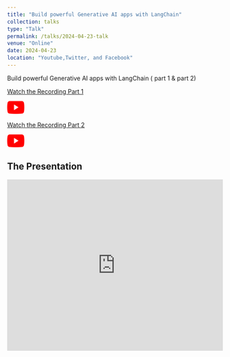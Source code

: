 ```yaml
---
title: "Build powerful Generative AI apps with LangChain"
collection: talks
type: "Talk"
permalink: /talks/2024-04-23-talk
venue: "Online"
date: 2024-04-23
location: "Youtube,Twitter, and Facebook"
---
```


Build powerful Generative AI apps with LangChain ( part 1 & part 2)


[Watch the Recording Part 1](https://www.youtube.com/live/QguhPJHaVDY?si=oI5ilxjamG20sW3S)

<a href="https://www.youtube.com/live/QguhPJHaVDY?si=oI5ilxjamG20sW3S">
  <img src="https://raw.githubusercontent.com/Ruqyai/ruqyai.github.io/main/images/youtube.png" alt="YouTube" style="width: 40px; height: 30px;">
</a>

[Watch the Recording Part 2](https://www.youtube.com/live/rc_x02j_meA?si=zrSwWg0cDnK-AJn4)

<a href="https://www.youtube.com/live/rc_x02j_meA?si=zrSwWg0cDnK-AJn4">
  <img src="https://raw.githubusercontent.com/Ruqyai/ruqyai.github.io/main/images/youtube.png" alt="YouTube" style="width: 40px; height: 30px;">
</a>


## The Presentation

<iframe src="https://docs.google.com/presentation/d/e/2PACX-1vQpS6mskDnTcVUybEaJBVPEZ_FXNe_9rKn5BEjVkcw7nbY7y35_nMI_q--S04Xa7N6R5mbwi6x0WN1L/embed?start=false&loop=false&delayms=3000" frameborder="0" width="100%" height="400px" allowfullscreen="true" mozallowfullscreen="true" webkitallowfullscreen="true"></iframe>